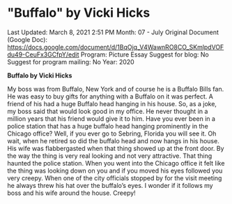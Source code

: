 # "Buffalo" by Vicki Hicks

Last Updated: March 8, 2021 2:51 PM
Month: 07 - July
Original Document (Google Doc): https://docs.google.com/document/d/1BqOjq_V4WawnRO8CO_SKmlpdVOFdu49-CeuFx3GCfpY/edit
Program: Picture Essay
Suggest for blog: No
Suggest for program mailing: No
Year: 2020

**Buffalo by Vicki Hicks**

My boss was from Buffalo, New York and of course he is a Buffalo Bills fan. He was easy to buy gifts for anything with a Buffalo on it was perfect. A friend of his had a huge Buffalo head hanging in his house. So, as a joke, my boss said that would look good in my office. He never thought in a million years that his friend would give it to him. Have you ever been in a police station that has a huge buffalo head hanging prominently in the Chicago office? Well, if you ever go to Sebring, Florida you will see it. Oh wait, when he retired so did the buffalo head and now hangs in his house. His wife was flabbergasted when that thing showed up at the front door. By the way the thing is very real looking and not very attractive. That thing haunted the police station. When you went into the Chicago office it felt like the thing was looking down on you and if you moved his eyes followed you very creepy. When one of the city officials stopped by for the visit meeting he always threw his hat over the buffalo’s eyes. I wonder if it follows my boss and his wife around the house. Creepy!